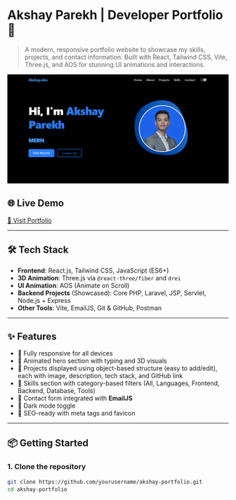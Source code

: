 # Akshay Parekh | Developer Portfolio 🚀

> A modern, responsive portfolio website to showcase my skills, projects, and contact information. Built with React, Tailwind CSS, Vite, Three.js, and AOS for stunning UI animations and interactions.

![Banner](./public/Banner.png) <!-- optional if you add a banner -->

## 🌐 Live Demo

[🔗 Visit Portfolio](https://akshay.dev) <!-- Replace with your actual deployed link -->

---

## 🛠️ Tech Stack

- **Frontend**: React.js, Tailwind CSS, JavaScript (ES6+)
- **3D Animation**: Three.js via `@react-three/fiber` and `drei`
- **UI Animation**: AOS (Animate on Scroll)
- **Backend Projects** (Showcased): Core PHP, Laravel, JSP, Servlet, Node.js + Express
- **Other Tools**: Vite, EmailJS, Git & GitHub, Postman

---

## ✨ Features

- 🔹 Fully responsive for all devices
- 🔹 Animated hero section with typing and 3D visuals
- 🔹 Projects displayed using object-based structure (easy to add/edit), each with image, description, tech stack, and GitHub link
- 🔹 Skills section with category-based filters (All, Languages, Frontend, Backend, Database, Tools)
- 🔹 Contact form integrated with **EmailJS**
- 🔹 Dark mode toggle
- 🔹 SEO-ready with meta tags and favicon

---

## 📦 Getting Started

### 1. Clone the repository

```bash
git clone https://github.com/yourusername/akshay-portfolio.git
cd akshay-portfolio
